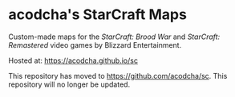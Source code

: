 # acodcha's StarCraft Maps

Custom-made maps for the _StarCraft: Brood War_ and _StarCraft: Remastered_ video games by Blizzard Entertainment.

Hosted at: <https://acodcha.github.io/sc>

This repository has moved to <https://github.com/acodcha/sc>. This repository will no longer be updated.
